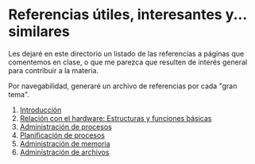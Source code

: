 # Referencias útiles, interesantes y... similares

Les dejaré en este directorio un listado de las referencias a páginas que comentemos
en clase, o que me parezca que resulten de interés general para contribuir a la
materia.

Por navegabilidad, generaré un archivo de referencias por cada "gran tema".

1. [Introducción](./1.introduccion.md)
2. [Relación con el hardware: Estructuras y funciones básicas](./2.relacion_con_el_hardware.md)
3. [Administración de procesos](./3.administracion_de_procesos.md)
4. [Planificación de procesos](./4.planificacion_de_procesos.md)
5. [Administración de memoria](./5.administracion_de_memoria.md)
6. [Administración de archivos](./6.administracion_de_archivos.md)
